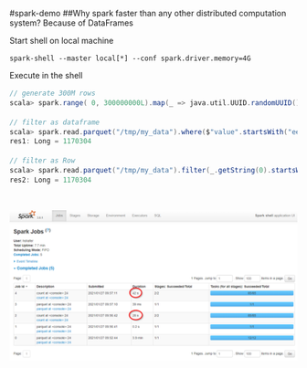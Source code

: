 #spark-demo
##Why spark faster than any other distributed computation system?
Because of DataFrames

Start shell on local machine
```shell
spark-shell --master local[*] --conf spark.driver.memory=4G
```
Execute in the shell
```scala
// generate 300M rows
scala> spark.range( 0, 300000000L).map(_ => java.util.UUID.randomUUID().toString).write.parquet("/tmp/my_data")

// filter as dataframe 
scala> spark.read.parquet("/tmp/my_data").where($"value".startsWith("ee")).count
res1: Long = 1170304

// filter as Row
scala> spark.read.parquet("/tmp/my_data").filter(_.getString(0).startsWith("ee")).count
res2: Long = 1170304
```
<br/>

![SparkDataFrame](./SparkDataFrame.png)
